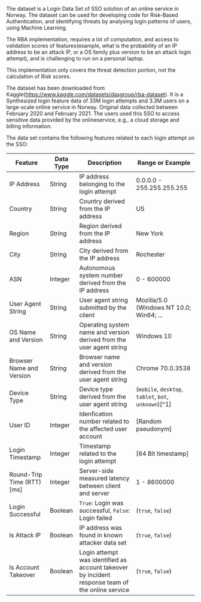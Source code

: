 The dataset is a Login Data Set of SSO solution of an online service in Norway. The dataset can be used for developing code for Risk-Based Authentication, 
and identifying threats by analysing login patterns of users, using Machine Learning.

The RBA implementation, requires a lot of computation, and access to validation scores of features(example, what is the probability of an IP address to be 
an attack IP, or a OS family plus version to be an attack login attempt), and is challenging to run on a personal laptop.

This implementation only covers the threat detection portion, not the calculation of Risk scores.

The dataset has been downloaded from Kaggle(https://www.kaggle.com/datasets/dasgroup/rba-dataset). It is a Synthesized login feature data of 33M login attempts and 3.3M users on a large-scale online service in Norway. 
Original data collected between February 2020 and February 2021. The users used this SSO to access sensitive data provided by the onlineservice, e.g., 
a cloud storage and billing information.

The data set contains the following features related to each login attempt on the SSO:


Feature                    | Data Type | Description                                                                                      | Range or Example
---------------------------|-----------|--------------------------------------------------------------------------------------------------|------------------------------------------------------
IP Address                 | String    | IP address belonging to the login attempt                                                        | 0.0.0.0 - 255.255.255.255
Country                    | String    | Country derived from the IP address                                                              | US
Region                     | String    | Region derived from the IP address                                                               | New York
City                       | String    | City derived from the IP address                                                                 | Rochester
ASN                        | Integer   | Autonomous system number derived from the IP address                                             | 0 - 600000
User Agent String          | String    | User agent string submitted by the client                                                        | Mozilla/5.0 (Windows NT 10.0; Win64; \...
OS Name and Version        | String    | Operating system name and version derived from the user agent string                             | Windows 10
Browser Name and Version   | String    | Browser name and version derived from the user agent string                                      | Chrome 70.0.3538
Device Type                | String    | Device type derived from the user agent string                                                   | (`mobile`, `desktop`, `tablet`, `bot`, `unknown`)[^1]
User ID                    | Integer   | Idenfication number related to the affected user account                                         | [Random pseudonym]
Login Timestamp            | Integer   | Timestamp related to the login attempt                                                           | [64 Bit timestamp]
Round-Trip Time (RTT) [ms] | Integer   | Server-side measured latency between client and server                                           | 1 - 8600000
Login Successful           | Boolean   | `True`: Login was successful, `False`: Login failed                                              | (`true`, `false`)
Is Attack IP               | Boolean   | IP address was found in known attacker data set                                                  | (`true`, `false`)
Is Account Takeover        | Boolean   | Login attempt was identified as account takeover by incident response team of the online service | (`true`, `false`)

